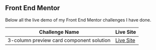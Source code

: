 ## Front End Mentor

Below all the live demo of my Front End Mentor challenges I have done.

| Challenge Name | Live Site |
| ------ | ------ |
| 3-column preview card component solution | [Live Site](https://tri-column-preview-jhontriboyke.netlify.app/) |
